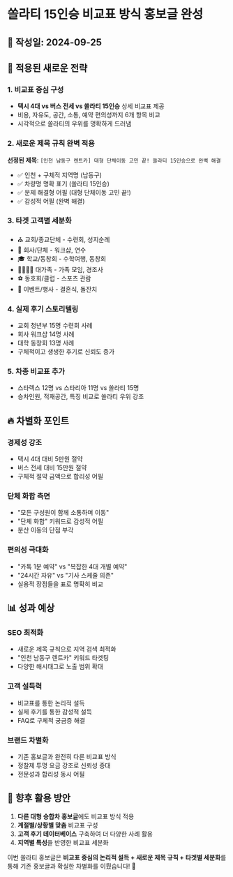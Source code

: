 # 쏠라티 15인승 비교표 방식 홍보글 완성

## 📅 작성일: 2024-09-25

## 🎯 적용된 새로운 전략

### 1. 비교표 중심 구성

- **택시 4대 vs 버스 전세 vs 쏠라티 15인승** 상세 비교표 제공
- 비용, 자유도, 공간, 소통, 예약 편의성까지 6개 항목 비교
- 시각적으로 쏠라티의 우위를 명확하게 드러냄

### 2. 새로운 제목 규칙 완벽 적용

**선정된 제목**: `[인천 남동구 렌트카] 대형 단체이동 고민 끝! 쏠라티 15인승으로 완벽 해결`

- ✅ 인천 + 구체적 지역명 (남동구)
- ✅ 차량명 명확 표기 (쏠라티 15인승)
- ✅ 문제 해결형 어필 (대형 단체이동 고민 끝!)
- ✅ 감성적 어필 (완벽 해결)

### 3. 타겟 고객별 세분화

- ⛪ 교회/종교단체 - 수련회, 성지순례
- 🏢 회사/단체 - 워크샵, 연수
- 🎓 학교/동창회 - 수학여행, 동창회
- 👨‍👩‍👧‍👦 대가족 - 가족 모임, 경조사
- ⚽ 동호회/클럽 - 스포츠 관람
- 🎪 이벤트/행사 - 결혼식, 돌잔치

### 4. 실제 후기 스토리텔링

- 교회 청년부 15명 수련회 사례
- 회사 워크샵 14명 사례
- 대학 동창회 13명 사례
- 구체적이고 생생한 후기로 신뢰도 증가

### 5. 차종 비교표 추가

- 스타렉스 12명 vs 스타리아 11명 vs 쏠라티 15명
- 승차인원, 적재공간, 특징 비교로 쏠라티 우위 강조

## 🔥 차별화 포인트

### 경제성 강조

- 택시 4대 대비 5만원 절약
- 버스 전세 대비 15만원 절약
- 구체적 절약 금액으로 합리성 어필

### 단체 화합 측면

- "모든 구성원이 함께 소통하며 이동"
- "단체 화합" 키워드로 감성적 어필
- 분산 이동의 단점 부각

### 편의성 극대화

- "카톡 1분 예약" vs "복잡한 4대 개별 예약"
- "24시간 자유" vs "기사 스케줄 의존"
- 실용적 장점들을 표로 명확히 비교

## 📊 성과 예상

### SEO 최적화

- 새로운 제목 규칙으로 지역 검색 최적화
- "인천 남동구 렌트카" 키워드 타겟팅
- 다양한 해시태그로 노출 범위 확대

### 고객 설득력

- 비교표를 통한 논리적 설득
- 실제 후기를 통한 감성적 설득
- FAQ로 구체적 궁금증 해결

### 브랜드 차별화

- 기존 홍보글과 완전히 다른 비교표 방식
- 정찰제 투명 요금 강조로 신뢰성 증대
- 전문성과 합리성 동시 어필

## 🎯 향후 활용 방안

1. **다른 대형 승합차 홍보글**에도 비교표 방식 적용
2. **계절별/상황별 맞춤** 비교표 구성
3. **고객 후기 데이터베이스** 구축하여 더 다양한 사례 활용
4. **지역별 특성**을 반영한 비교표 세분화

이번 쏠라티 홍보글은 **비교표 중심의 논리적 설득 + 새로운 제목 규칙 + 타겟별 세분화**를 통해 기존 홍보글과 확실한 차별화를 이뤘습니다! 🚀
